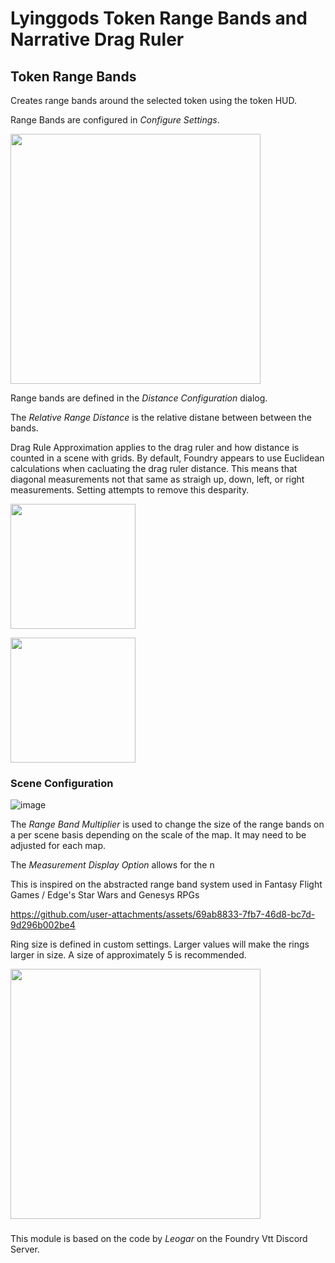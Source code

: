 # Lyinggods Token Range Bands and Narrative Drag Ruler

## Token Range Bands
Creates range bands around the selected token using the token HUD. 

Range Bands are configured in _Configure Settings_.

<img src="https://github.com/user-attachments/assets/1266c48a-74fc-4bb6-adc0-54021bd5d1ae" width=400>

Range bands are defined in the _Distance Configuration_ dialog. 

The _Relative Range Distance_ is the relative distane between between the bands.

Drag Rule Approximation applies to the drag ruler and how distance is counted in a scene with grids. By default, Foundry appears to use Euclidean calculations when cacluating the drag ruler distance. This means that diagonal measurements not that same as straigh up, down, left, or right measurements. Setting attempts to remove this desparity.

<img src="https://github.com/user-attachments/assets/bd21f4c0-0fe3-44cf-bd8d-e75792d8d7c9" width=200>

<p>
    <img src="https://github.com/user-attachments/assets/12d52339-04fd-4ca6-b1a6-77104028d63e" width="200" />
</p>

### Scene Configuration


![image](https://github.com/user-attachments/assets/5b2fcf25-4375-4af3-9572-be8d48560a65)


The _Range Band Multiplier_ is used to change the size of the range bands on a per scene basis depending on the scale of the map. It may need to be adjusted for each map.

The _Measurement Display Option_ allows for the n

This is inspired on the abstracted range band system used in Fantasy Flight Games / Edge's Star Wars and Genesys RPGs


https://github.com/user-attachments/assets/69ab8833-7fb7-46d8-bc7d-9d296b002be4



Ring size is defined in custom settings. Larger values will make the rings larger in size. A size of approximately 5 is recommended.

<img src="https://github.com/user-attachments/assets/e4f7e915-7712-4a30-9f0d-636062f9590e" width=400>

 ###

This module is based on the code by _Leogar_ on the Foundry Vtt Discord Server.

